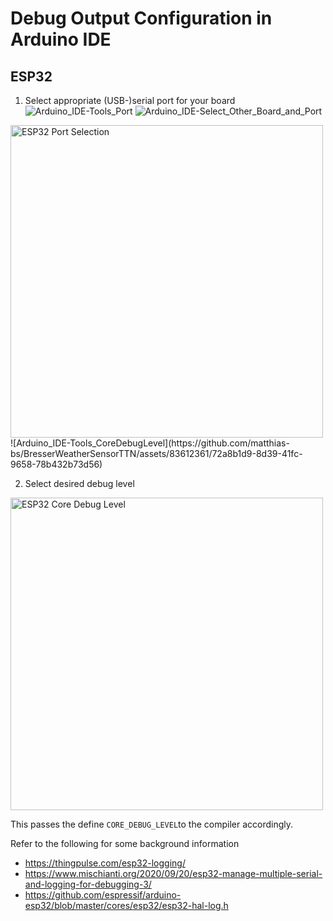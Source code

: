 # Debug Output Configuration in Arduino IDE

## ESP32

1. Select appropriate (USB-)serial port for your board
![Arduino_IDE-Tools_Port](https://github.com/matthias-bs/BresserWeatherSensorTTN/assets/83612361/be496bf8-89ce-4db5-b1bf-c88a7f5e99cb)
![Arduino_IDE-Select_Other_Board_and_Port](https://github.com/matthias-bs/BresserWeatherSensorTTN/assets/83612361/99ab22f6-5c0f-4cc7-a8dc-6172376338c7)

  <img src="https://user-images.githubusercontent.com/83612361/210953111-3381fcb4-0d39-43f5-bcfe-5d381bc04c00.png" alt="ESP32 Port Selection" width="500">
![Arduino_IDE-Tools_CoreDebugLevel](https://github.com/matthias-bs/BresserWeatherSensorTTN/assets/83612361/72a8b1d9-8d39-41fc-9658-78b432b73d56)

2. Select desired debug level
   
  <img src="https://user-images.githubusercontent.com/83612361/210953437-b35a0bb3-df71-4292-ad0b-9e50846d6cc8.png" alt="ESP32 Core Debug Level" width="500">

  This passes the define `CORE_DEBUG_LEVEL`to the compiler accordingly.

Refer to the following for some background information
* https://thingpulse.com/esp32-logging/
* https://www.mischianti.org/2020/09/20/esp32-manage-multiple-serial-and-logging-for-debugging-3/
* https://github.com/espressif/arduino-esp32/blob/master/cores/esp32/esp32-hal-log.h

